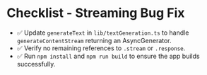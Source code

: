 # Checklist - Streaming Bug Fix

- ✅ Update `generateText` in `lib/textGeneration.ts` to handle `generateContentStream` returning an AsyncGenerator.
- ✅ Verify no remaining references to `.stream` or `.response`.
- ✅ Run `npm install` and `npm run build` to ensure the app builds successfully.
